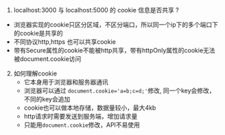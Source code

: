 1. localhost:3000 与 localhost:5000 的 cookie 信息是否共享 ?
  - 浏览器实现的cookie只区分区域，不区分端口，所以同一个ip下的多个端口下的cookie是共享的
  - 不同协议http,https 也可以共享cookie
  - 带有Secure属性的cookie不能被http共享，带有httpOnly属性的cookie无法被document.cookie访问

2. 如何理解cookie
   - 它本身用于浏览器和服务器通讯
   - 浏览器可以通过 `document.cookie='a=b;c=d;'`修改, 同一个key会修改，不同的key会追加
   - cookie也可以做本地存储，数据量较小，最大4kb
   - http请求时需要发送到服务端，增加请求量
   - 只能用`document.cookie`修改，API不易使用